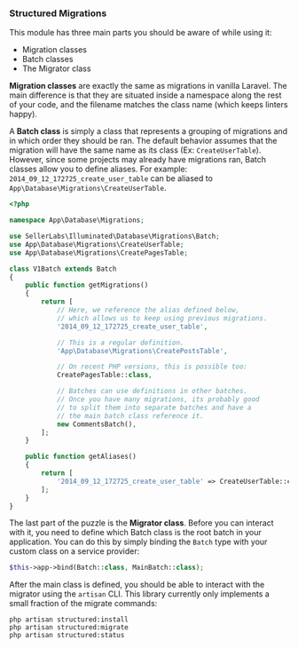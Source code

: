 ### Structured Migrations

This module has three main parts you should be aware of while using it:

- Migration classes
- Batch classes
- The Migrator class

**Migration classes** are exactly the same as migrations in vanilla Laravel.
The main difference is that they are situated inside a namespace along the rest
of your code, and the filename matches the class name (which keeps linters
happy).

A **Batch class** is simply a class that represents a grouping of migrations
and in which order they should be ran. The default behavior assumes that the
migration will have the same name as its class (Ex: `CreateUserTable`).
However, since some projects may already have migrations ran, Batch classes
allow you to define aliases. For example: `2014_09_12_172725_create_user_table`
can be aliased to `App\Database\Migrations\CreateUserTable`.

```php
<?php

namespace App\Database\Migrations;

use SellerLabs\Illuminated\Database\Migrations\Batch;
use App\Database\Migrations\CreateUserTable;
use App\Database\Migrations\CreatePagesTable;

class V1Batch extends Batch
{
    public function getMigrations()
    {
        return [
            // Here, we reference the alias defined below,
            // which allows us to keep using previous migrations.
            '2014_09_12_172725_create_user_table',

            // This is a regular definition.
            'App\Database\Migrations\CreatePostsTable',

            // On recent PHP versions, this is possible too:
            CreatePagesTable::class,

            // Batches can use definitions in other batches.
            // Once you have many migrations, its probably good
            // to split them into separate batches and have a
            // the main batch class reference it.
            new CommentsBatch(),
        ];
    }

    public function getAliases()
    {
        return [
            '2014_09_12_172725_create_user_table' => CreateUserTable::class
        ];
    }
}
```

The last part of the puzzle is the **Migrator class**. Before you can interact
with it, you need to define which Batch class is the root batch in your
application. You can do this by simply binding the `Batch` type with your
custom class on a service provider:

```php
$this->app->bind(Batch::class, MainBatch::class);
```

After the main class is defined, you should be able to interact with the
migrator using the `artisan` CLI. This library currently only implements a
small fraction of the migrate commands:

```
php artisan structured:install
php artisan structured:migrate
php artisan structured:status
```
